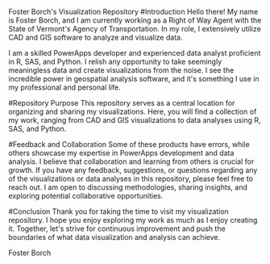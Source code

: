 Foster Borch's Visualization Repository
#Introduction
Hello there! My name is Foster Borch, and I am currently working as a Right of Way Agent with the State of Vermont's Agency of Transportation. In my role, I extensively utilize CAD and GIS software to analyze and visualize data.

I am a skilled PowerApps developer and experienced data analyst proficient in R, SAS, and Python. I relish any opportunity to take seemingly meaningless data and create visualizations from the noise. I see the incredible power in geospatial analysis software, and it's something I use in my professional and personal life.

#Repository Purpose
This repository serves as a central location for organizing and sharing my visualizations. Here, you will find a collection of my work, ranging from CAD and GIS visualizations to data analyses using R, SAS, and Python. 

#Feedback and Collaboration
Some of these products have errors, while others showcase my expertise in PowerApps development and data analysis. I believe that collaboration and learning from others is crucial for growth. If you have any feedback, suggestions, or questions regarding any of the visualizations or data analyses in this repository, please feel free to reach out. I am open to discussing methodologies, sharing insights, and exploring potential collaborative opportunities.

#Conclusion
Thank you for taking the time to visit my visualization repository. I hope you enjoy exploring my work as much as I enjoy creating it. Together, let's strive for continuous improvement and push the boundaries of what data visualization and analysis can achieve.

Foster Borch
